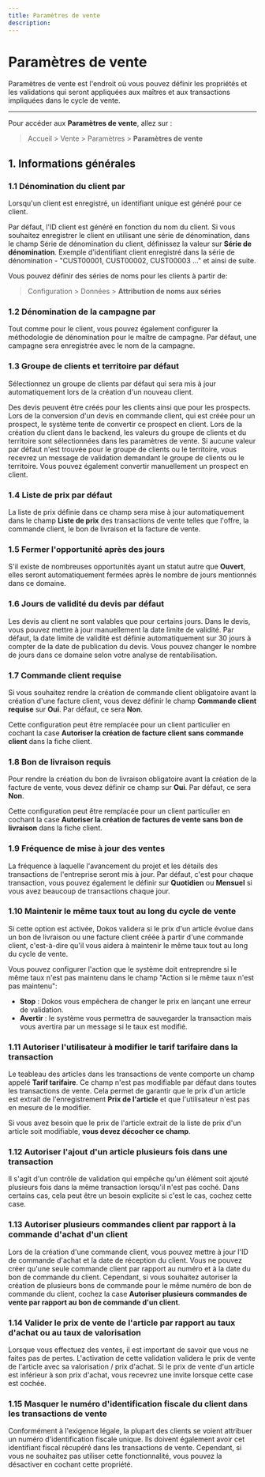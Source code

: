 ```yaml
---
title: Paramètres de vente
description: 
---
```


# Paramètres de vente
Paramètres de vente est l'endroit où vous pouvez définir les propriétés et les validations qui seront appliquées aux maîtres et aux transactions impliquées dans le cycle de vente.

---

Pour accéder aux **Paramètres de vente**, allez sur :

> Accueil > Vente > Paramètres > **Paramètres de vente**

## 1. Informations générales

### 1.1 Dénomination du client par

Lorsqu'un client est enregistré, un identifiant unique est généré pour ce client.

Par défaut, l'ID client est généré en fonction du nom du client. Si vous souhaitez enregistrer le client en utilisant une série de dénomination, dans le champ Série de dénomination du client, définissez la valeur sur **Série de dénomination**. Exemple d'identifiant client enregistré dans la série de dénomination - "CUST00001, CUST00002, CUST00003 ..." et ainsi de suite.

Vous pouvez définir des séries de noms pour les clients à partir de:

> Configuration > Données > **Attribution de noms aux séries**

### 1.2 Dénomination de la campagne par

Tout comme pour le client, vous pouvez également configurer la méthodologie de dénomination pour le maître de campagne. Par défaut, une campagne sera enregistrée avec le nom de la campagne.

### 1.3 Groupe de clients et territoire par défaut

Sélectionnez un groupe de clients par défaut qui sera mis à jour automatiquement lors de la création d'un nouveau client.

Des devis peuvent être créés pour les clients ainsi que pour les prospects. Lors de la conversion d'un devis en commande client, qui est créée pour un prospect, le système tente de convertir ce prospect en client. Lors de la création du client dans le backend, les valeurs du groupe de clients et du territoire sont sélectionnées dans les paramètres de vente. Si aucune valeur par défaut n'est trouvée pour le groupe de clients ou le territoire, vous recevrez un message de validation demandant le groupe de clients ou le territoire. Vous pouvez également convertir manuellement un prospect en client.

### 1.4 Liste de prix par défaut

La liste de prix définie dans ce champ sera mise à jour automatiquement dans le champ **Liste de prix** des transactions de vente telles que l'offre, la commande client, le bon de livraison et la facture de vente.

### 1.5 Fermer l'opportunité après des jours

S'il existe de nombreuses opportunités ayant un statut autre que **Ouvert**, elles seront automatiquement fermées après le nombre de jours mentionnés dans ce domaine.

### 1.6 Jours de validité du devis par défaut

Les devis au client ne sont valables que pour certains jours. Dans le devis, vous pouvez mettre à jour manuellement la date limite de validité. Par défaut, la date limite de validité est définie automatiquement sur 30 jours à compter de la date de publication du devis. Vous pouvez changer le nombre de jours dans ce domaine selon votre analyse de rentabilisation.

### 1.7 Commande client requise 

Si vous souhaitez rendre la création de commande client obligatoire avant la création d'une facture client, vous devez définir le champ **Commande client requise** sur **Oui**. Par défaut, ce sera **Non**.

Cette configuration peut être remplacée pour un client particulier en cochant la case **Autoriser la création de facture client sans commande client** dans la fiche client.

### 1.8 Bon de livraison requis

Pour rendre la création du bon de livraison obligatoire avant la création de la facture de vente, vous devez définir ce champ sur **Oui**. Par défaut, ce sera **Non**.

Cette configuration peut être remplacée pour un client particulier en cochant la case **Autoriser la création de factures de vente sans bon de livraison** dans la fiche client.

### 1.9 Fréquence de mise à jour des ventes

La fréquence à laquelle l'avancement du projet et les détails des transactions de l'entreprise seront mis à jour. Par défaut, c'est pour chaque transaction, vous pouvez également le définir sur **Quotidien** ou **Mensuel** si vous avez beaucoup de transactions chaque jour.

### 1.10 Maintenir le même taux tout au long du cycle de vente

Si cette option est activée, Dokos validera si le prix d'un article évolue dans un bon de livraison ou une facture client créée à partir d'une commande client, c'est-à-dire qu'il vous aidera à maintenir le même taux tout au long du cycle de vente.

Vous pouvez configurer l'action que le système doit entreprendre si le même taux n'est pas maintenu dans le champ "Action si le même taux n'est pas maintenu":

- **Stop** : Dokos vous empêchera de changer le prix en lançant une erreur de validation.
- **Avertir** : le système vous permettra de sauvegarder la transaction mais vous avertira par un message si le taux est modifié.

### 1.11 Autoriser l'utilisateur à modifier le tarif tarifaire dans la transaction

Le teableau des articles dans les transactions de vente comporte un champ appelé **Tarif tarifaire**. Ce champ n'est pas modifiable par défaut dans toutes les transactions de vente. Cela permet de garantir que le prix d'un article est extrait de l'enregistrement **Prix de l'article** et que l'utilisateur n'est pas en mesure de le modifier.

Si vous avez besoin que le prix de l'article extrait de la liste de prix d'un article soit modifiable, **vous devez décocher ce champ**.

### 1.12 Autoriser l'ajout d'un article plusieurs fois dans une transaction

Il s'agit d'un contrôle de validation qui empêche qu'un élément soit ajouté plusieurs fois dans la même transaction lorsqu'il n'est pas coché. Dans certains cas, cela peut être un besoin explicite si c'est le cas, cochez cette case.

### 1.13 Autoriser plusieurs commandes client par rapport à la commande d'achat d'un client

Lors de la création d'une commande client, vous pouvez mettre à jour l'ID de commande d'achat et la date de réception du client. Vous ne pouvez créer qu'une seule commande client par rapport au numéro et à la date du bon de commande du client. Cependant, si vous souhaitez autoriser la création de plusieurs bons de commande pour le même numéro de bon de commande du client, cochez la case **Autoriser plusieurs commandes de vente par rapport au bon de commande d'un client**.

### 1.14 Valider le prix de vente de l'article par rapport au taux d'achat ou au taux de valorisation

Lorsque vous effectuez des ventes, il est important de savoir que vous ne faites pas de pertes. L'activation de cette validation validera le prix de vente de l'article avec sa valorisation / prix d'achat. Si le prix de vente d'un article est inférieur à son prix d'achat, vous recevrez une invite lorsque cette case est cochée.

### 1.15 Masquer le numéro d'identification fiscale du client dans les transactions de vente

Conformément à l'exigence légale, la plupart des clients se voient attribuer un numéro d'identification fiscale unique. Ils doivent également avoir cet identifiant fiscal récupéré dans les transactions de vente. Cependant, si vous ne souhaitez pas utiliser cette fonctionnalité, vous pouvez la désactiver en cochant cette propriété.